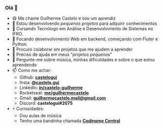 ### Olá 👋

- 😄 Me chame Guilherme Castelo e sou um aprendiz
- 🔭 Estou desenvolvendo *pequenos projetos* para adquirir conhecimentos
- :book: Cursando Tecnólogo em Análise e Desenvolvimento de Sistemas no IFRO.
- 🌱 Focando desenvolvimento Web em backend, começando com Fluter e Python. 
- 👯 Procuro colaborar em projetos que me ajudem a aprender
- 🤔 Preciso de ajuda em meus "_projetos pequenos_" 
- 💬 Pergunte-me sobre música, minhas dificuldades e sobre o que estou aprendendo
- 📫 Como me achar:
  - Github: [**castelogui**][github]
  - Insta: [**@castelo.gui**][insta]
  - LinkedIn: [**in/castelo-guilherme**][linkedin]
  - Rocketseat: [**me/guilhermecastelo**][rocketseat]
  - Gmail: **guilhermecastelo.mail@gmail.com**
  - Discord: **castelogui#2075**
- ⚡ Curiosidades:
  - Dou aulas de música
  - Tenho uma bandinha chamada [**Codinome Central**][codinome]

[omnistack10]: https://github.com/castelogui/Semana-OmniStack-10.0
[omnistack11]: https://github.com/castelogui/Semana-OmniStack-11.0
[nextlevelweek1]: https://github.com/castelogui/next-level-week
[github]: https://github.com/castelogui
[insta]: https://www.instagram.com/castelo.gui
[linkedin]: https://www.linkedin.com/in/castelo-guilherme
[codinome]: https://www.instagram.com/codinomecentral/
[rocketseat]: https://app.rocketseat.com.br/me/guilhermecastelo
